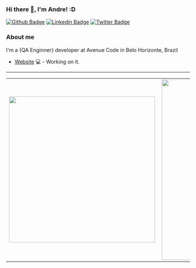 ### Hi there 👋, I'm Andre! :D

[![Github Badge](https://img.shields.io/badge/-Github-000?style=flat-square&logo=Github&logoColor=white&link=https://github.com/andremoreira1)](https://github.com/andremoreira1)
[![Linkedin Badge](https://img.shields.io/badge/-LinkedIn-blue?style=flat-square&logo=Linkedin&logoColor=white&link=https://www.linkedin.com/in/andremoreira1/)](https://www.linkedin.com/in/andremoreira1/)
[![Twitter Badge](https://img.shields.io/badge/-Twitter-1ca0f1?style=flat-square&labelColor=1ca0f1&logo=twitter&logoColor=white&link=https://twitter.com/andremoreira1)](https://twitter.com/andremoreira1)


### About me
I'm a {QA Enginner} developer at Avenue Code in Belo Horizonte, Brazil

- [Website](https://andremoreira.dev/) 💻 - Working on it.


---


<center>
<table>
  <tr>
      <td><img width="400px" align="left" src="https://github-readme-stats.vercel.app/api/top-langs/?username=andremoreira1&layout=compact" /></td>
      <td><img width="495px" align="left" src="https://github-readme-stats.vercel.app/api?username=andremoreira1&theme=default" /></td>
  </tr>   
</table>
</center>
